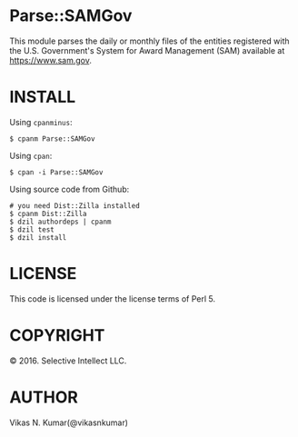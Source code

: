 # Parse::SAMGov

This module parses the daily or monthly files of the entities registered with
the U.S. Government's System for Award Management (SAM) available at
<https://www.sam.gov>.

# INSTALL

Using `cpanminus`:


    $ cpanm Parse::SAMGov


Using `cpan`:


    $ cpan -i Parse::SAMGov


Using source code from Github:


    # you need Dist::Zilla installed
    $ cpanm Dist::Zilla 
    $ dzil authordeps | cpanm
    $ dzil test
    $ dzil install


# LICENSE

This code is licensed under the license terms of Perl 5.

# COPYRIGHT

&copy; 2016. Selective Intellect LLC.

# AUTHOR

Vikas N. Kumar(@vikasnkumar)

